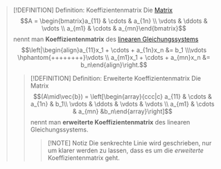 > [!DEFINITION] Definition: Koeffizientenmatrix
> Die [Matrix](../Matrizen/Matrix.md)
> $$A = \begin{bmatrix}a_{11} & \cdots & a_{1n} \\ \vdots & \ddots & \vdots \\ a_{m1} & \cdots & a_{mn}\end{bmatrix}$$
> nennt man **Koeffizientenmatrix** des [linearen Gleichungssystems](Lineares%20Gleichungssystem.md)
> $$\left|\begin{align}a_{11}x_1 + \cdots + a_{1n}x_n &= b_1 \\\vdots \hphantom{++++++++}\vdots \\ a_{m1}x_1 + \cdots + a_{mn}x_n &= b_n\end{align}\right.$$
> > [!DEFINITION] Definition: Erweiterte Koeffizientenmatrix
> > Die Matrix
> > $$(A\mid\vec{b}) = \left[\begin{array}{ccc|c} a_{11} & \cdots & a_{1n} & b_1\\ \vdots & \ddots & \vdots & \vdots \\ a_{m1} & \cdots & a_{mn} &b_n\end{array}\right]$$
> > nennt man **erweiterte Koeffizientenmatrix** des linearen Gleichungssystems.
> > > [!NOTE] Notiz
> > > Die senkrechte Linie wird geschrieben, nur um klarer werden zu lassen, dass es um die *erweiterte* Koeffizientenmatrix geht.